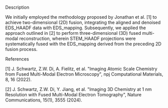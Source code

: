 Description

We initially employed the methodology proposed by Jonathan et al. [1] to achieve two-dimensional (2D) fusion, integrating the aligned and denoised EDS_HAADF data with EDS_mapping. Subsequently, we applied the approach outlined in [2] to perform three-dimensional (3D) fused multi-modal reconstruction, wherein STEM_HAADF projections were systematically fused with the EDS_mapping derived from the preceding 2D fusion process.

References

[1] J. Schwartz, Z.W. Di, A. Fielitz, et al. "Imaging Atomic Scale Chemistry from Fused Multi-Modal Electron Microscopy", npj Computational Materials, 8, 16 (2022).

[2] J. Schwartz, Z.W. Di, Y. Jiang, et al. "Imaging 3D Chemistry at 1 nm Resolution with Fused Multi-Modal Electron Tomography", Nature Communications, 15(1), 3555 (2024).

